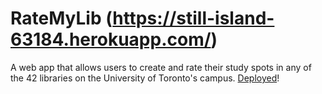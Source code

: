 # RateMyLib (https://still-island-63184.herokuapp.com/)
A web app that allows users to create and rate their study spots in any of the 42 libraries on the University of Toronto's campus. [Deployed](https://still-island-63184.herokuapp.com)!
